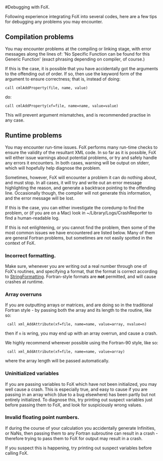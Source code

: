 #Debugging with FoX.

Following experience integrating FoX into several codes, here are a few tips for debugging any problems you may encounter.


## Compilation problems

You may encounter problems at the compiling or linking stage, with error messages along the lines of:
     'No Specific Function can be found for this Generic Function'
(exact phrasing depending on compiler, of course.)

If this is the case, it is possible that you have accidentally got the arguments to the offending out of order. If so, then use the keyword form of the argument to ensure correctness; that is, instead of doing:

    call cmlAddProperty(file, name, value)

do:

    call cmlAddProperty(xf=file, name=name, value=value)

This will prevent argument mismatches, and is recommended practise in any case.

## Runtime problems

You may encounter run-time issues. FoX performs many run-time checks to ensure the validity of the resultant XML code. In so far as it is possible, FoX will either issue warnings about potential problems, or try and safely handle any errors it encounters. In both cases, warning will be output on stderr, which will hopefully help diagnose the problem.

Sometimes, however, FoX will encounter a problem it can do nothing about, and must stop. In all cases, it will try and write out an error message highlighting the reason, and generate a backtrace pointing to the offending line. Occasionally though, the compiler will not generate this information, and the error message will be lost.

If this is the case, you can either investigate the coredump to find the problem, or (if you are on a Mac) look in ~/Library/Logs/CrashReporter to find a human-readable log.

If this is not enlightening, or you cannot find the problem, then some of the most common issues we have encountered are listed below. Many of them are general Fortran problems, but sometimes are not easily spotted in the context of FoX.

### Incorrect formatting.

Make sure, whenever you are writing out a real number through one of FoX's routines, and specifying a format, that the format is correct according to [StringFormatting](|StringFormatting|). Fortran-style formats are **not** permitted, and will cause crashes at runtime.

### Array overruns

If you are outputting arrays or matrices, and are doing so in the traditional Fortran style - by passing both the array and its length to the routine, like so:

     call xml_AddAttribute(xf=file, name=name, value=array, nvalue=n)

then if `n` is wring, you may end up with an array overrun, and cause a crash.

We highly recommend wherever possible using the Fortran-90 style, like so:

     call xml_AddAttribute(xf=file, name=name, value=array)

where the array length will be passed automatically.

### Uninitialized variables

If you are passing variables to FoX which have not been initialized, you may well cause a crash. This is especially true, and easy to cause if you are passing in an array which (due to a bug elsewhere) has been partly but not entirely initialized. To diagnose this, try printing out suspect variables just before passing them to FoX, and look for suspiciously wrong values.

### Invalid floating point numbers.

If during the course of your calculation you accidentally generate Infinities, or NaNs, then passing them to any Fortran subroutine can result in a crash - therefore trying to pass them to FoX for output may result in a crash.

If you suspect this is happening, try printing out suspect variables before calling FoX. 
